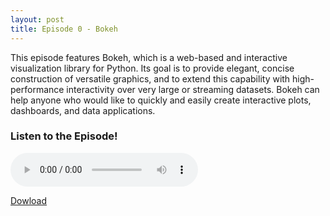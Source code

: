 ```yaml
---
layout: post
title: Episode 0 - Bokeh
---
```


This episode features Bokeh, which is a web-based and interactive visualization
library for Python. Its goal is to provide elegant, concise construction of
versatile graphics, and to extend this capability with high-performance
interactivity over very large or streaming datasets. Bokeh can help anyone who
would like to quickly and easily create interactive plots, dashboards, and
data applications.

### Listen to the Episode!

<audio controls>
   <source src="http://docs.google.com/uc?export=open&id=1sOBC99-f77kFy4dy1IyIdqGk-v1d0-1s" type="audio/mp3">
   <p>Your browser does not support HTML5 audio :(</p>
</audio>

[Dowload](http://docs.google.com/uc?export=open&id=1sOBC99-f77kFy4dy1IyIdqGk-v1d0-1s)

<enclosure url="http://docs.google.com/uc?export=open&id=1sOBC99-f77kFy4dy1IyIdqGk-v1d0-1s" type="audio/mpeg"/>
